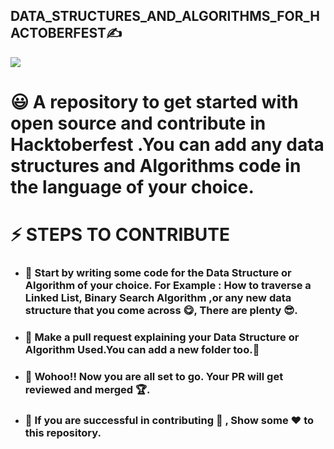 ## **DATA_STRUCTURES_AND_ALGORITHMS_FOR_HACTOBERFEST**:writing_hand:
![](https://hacktoberfest.digitalocean.com/_nuxt/img/logo-hacktoberfest-full.f42e3b1.svg)
# :smiley: A repository to get started with open source and contribute in Hacktoberfest .You can add any data structures and Algorithms code in the language of your choice.
# :zap: STEPS TO CONTRIBUTE
* ### :sparkler: Start by writing some code for the Data Structure or Algorithm of your choice. For Example : How to traverse a Linked List, Binary Search Algorithm ,or any new data structure that you come across :yum:, There are plenty :sunglasses:.
* ### :sparkler: Make a pull request explaining your Data Structure or Algorithm Used.You can add a new folder too.:star_struck:
* ### :sparkler: Wohoo!! Now you are all set to go. Your PR will get reviewed and merged :trophy:.
* ### :sparkler: If you are successful in contributing :star_struck: , Show some :heart: to this repository.
